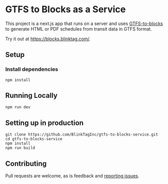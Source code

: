 # GTFS to Blocks as a Service

This project is a next.js app that runs on a server and uses [GTFS-to-blocks](https://github.com/blinktaginc/gtfs-to-blocks) to generate HTML or PDF schedules from transit data in GTFS format.

Try it out at https://blocks.blinktag.com/.

## Setup

### Install dependencies

    npm install

## Running Locally

    npm run dev

## Setting up in production

    git clone https://github.com/BlinkTagInc/gtfs-to-blocks-service.git
    cd gtfs-to-blocks-service
    npm install
    npm run build

## Contributing

Pull requests are welcome, as is feedback and [reporting issues](https://github.com/blinktaginc/gtfs-to-blocks-service/issues).